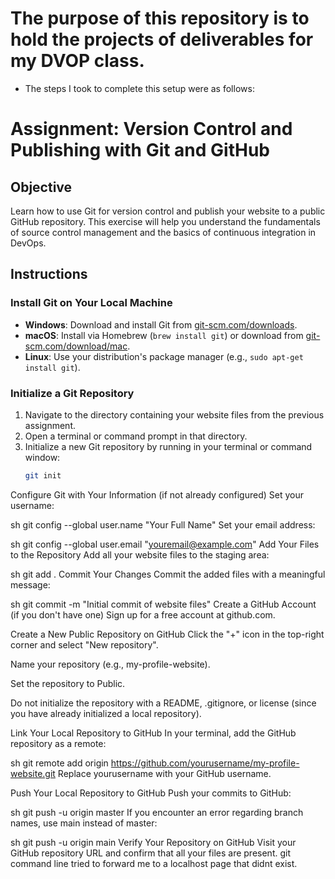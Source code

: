 # The purpose of this repository is to hold the projects of deliverables for my DVOP class.
- The steps I took to complete this setup were as follows:
# Assignment: Version Control and Publishing with Git and GitHub

## Objective
Learn how to use Git for version control and publish your website to a public GitHub repository. This exercise will help you understand the fundamentals of source control management and the basics of continuous integration in DevOps.

## Instructions

### Install Git on Your Local Machine
- **Windows**: Download and install Git from [git-scm.com/downloads](https://git-scm.com/downloads).
- **macOS**: Install via Homebrew (`brew install git`) or download from [git-scm.com/download/mac](https://git-scm.com/download/mac).
- **Linux**: Use your distribution's package manager (e.g., `sudo apt-get install git`).

### Initialize a Git Repository
1. Navigate to the directory containing your website files from the previous assignment.
2. Open a terminal or command prompt in that directory.
3. Initialize a new Git repository by running in your terminal or command window:
   ```sh
   git init
Configure Git with Your Information (if not already configured)
Set your username:

sh
git config --global user.name "Your Full Name"
Set your email address:

sh
git config --global user.email "youremail@example.com"
Add Your Files to the Repository
Add all your website files to the staging area:

sh
git add .
Commit Your Changes
Commit the added files with a meaningful message:

sh
git commit -m "Initial commit of website files"
Create a GitHub Account (if you don't have one)
Sign up for a free account at github.com.

Create a New Public Repository on GitHub
Click the "+" icon in the top-right corner and select "New repository".

Name your repository (e.g., my-profile-website).

Set the repository to Public.

Do not initialize the repository with a README, .gitignore, or license (since you have already initialized a local repository).

Link Your Local Repository to GitHub
In your terminal, add the GitHub repository as a remote:

sh
git remote add origin https://github.com/yourusername/my-profile-website.git
Replace yourusername with your GitHub username.

Push Your Local Repository to GitHub
Push your commits to GitHub:

sh
git push -u origin master
If you encounter an error regarding branch names, use main instead of master:

sh
git push -u origin main
Verify Your Repository on GitHub
Visit your GitHub repository URL and confirm that all your files are present.
git command line tried to forward me to a localhost page that didnt exist.